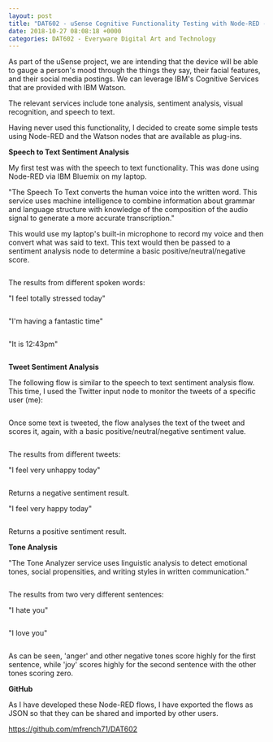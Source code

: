 ```yaml
---
layout: post
title: "DAT602 - uSense Cognitive Functionality Testing with Node-RED - Sentiment and Tone"
date: 2018-10-27 08:08:18 +0000
categories: DAT602 - Everyware Digital Art and Technology
---
```


As part of the uSense project, we are intending that the device will be able to gauge a person's mood through the things they say, their facial features, and their social media postings. We can leverage IBM's Cognitive Services that are provided with IBM Watson.

The relevant services include tone analysis, sentiment analysis, visual recognition, and speech to text.

Having never used this functionality, I decided to create some simple tests using Node-RED and the Watson nodes that are available as plug-ins.

**Speech to Text Sentiment Analysis**

My first test was with the speech to text functionality. This was done using Node-RED via IBM Bluemix on my laptop.

"The Speech To Text converts the human voice into the written word. This service uses machine intelligence to combine information about grammar and language structure with knowledge of the composition of the audio signal to generate a more accurate transcription."

This would use my laptop's built-in microphone to record my voice and then convert what was said to text. This text would then be passed to a sentiment analysis node to determine a basic positive/neutral/negative score.

<figure class="wp-block-image size-full"><a href="{{ site.baseurl }}/wp-content/uploads/2023/05/speech_to_text_node.png"><img src="https://www.circleseven.co.uk/wp-content/uploads/2023/05/speech_to_text_node.png" alt="" class="wp-image-966"/></a></figure>

The results from different spoken words:

"I feel totally stressed today"

<figure class="wp-block-image size-full"><a href="{{ site.baseurl }}/wp-content/uploads/2023/05/Screenshot-2018-10-27-at-12.42.45.png"><img src="https://www.circleseven.co.uk/wp-content/uploads/2023/05/Screenshot-2018-10-27-at-12.42.45.png" alt="" class="wp-image-967"/></a></figure>

"I'm having a fantastic time"

<figure class="wp-block-image size-full"><a href="{{ site.baseurl }}/wp-content/uploads/2023/05/Screenshot-2018-10-27-at-12.43.14.png"><img src="https://www.circleseven.co.uk/wp-content/uploads/2023/05/Screenshot-2018-10-27-at-12.43.14.png" alt="" class="wp-image-968"/></a></figure>

"It is 12:43pm"

<figure class="wp-block-image size-full"><a href="{{ site.baseurl }}/wp-content/uploads/2023/05/Screenshot-2018-10-27-at-12.44.13.png"><img src="https://www.circleseven.co.uk/wp-content/uploads/2023/05/Screenshot-2018-10-27-at-12.44.13.png" alt="" class="wp-image-969"/></a></figure>

**Tweet Sentiment Analysis**

The following flow is similar to the speech to text sentiment analysis flow. This time, I used the Twitter input node to monitor the tweets of a specific user (me):

<figure class="wp-block-image size-full"><a href="{{ site.baseurl }}/wp-content/uploads/2023/05/edit_twitter_input_node.png"><img src="https://www.circleseven.co.uk/wp-content/uploads/2023/05/edit_twitter_input_node.png" alt="" class="wp-image-970"/></a></figure>

Once some text is tweeted, the flow analyses the text of the tweet and scores it, again, with a basic positive/neutral/negative sentiment value.

<figure class="wp-block-image size-full"><img src="https://www.circleseven.co.uk/wp-content/uploads/2023/05/Screenshot-2018-10-26-at-13.19.54.png" alt="" class="wp-image-971"/></figure>

The results from different tweets:

"I feel very unhappy today"

<figure class="wp-block-image size-full"><a href="{{ site.baseurl }}/wp-content/uploads/2023/05/Screenshot-2018-10-26-at-15.44.41.png"><img src="https://www.circleseven.co.uk/wp-content/uploads/2023/05/Screenshot-2018-10-26-at-15.44.41.png" alt="" class="wp-image-972"/></a></figure>

Returns a negative sentiment result.

"I feel very happy today"

<figure class="wp-block-image size-full"><a href="{{ site.baseurl }}/wp-content/uploads/2023/05/Screenshot-2018-10-26-at-15.46.14.png"><img src="https://www.circleseven.co.uk/wp-content/uploads/2023/05/Screenshot-2018-10-26-at-15.46.14.png" alt="" class="wp-image-973"/></a></figure>

Returns a positive sentiment result.

**Tone Analysis**

"The Tone Analyzer service uses linguistic analysis to detect emotional tones, social propensities, and writing styles in written communication."

<figure class="wp-block-image size-full"><a href="{{ site.baseurl }}/wp-content/uploads/2023/05/Screenshot-2018-10-26-at-13.20.15.png"><img src="https://www.circleseven.co.uk/wp-content/uploads/2023/05/Screenshot-2018-10-26-at-13.20.15.png" alt="" class="wp-image-974"/></a></figure>

The results from two very different sentences:

"I hate you"

<figure class="wp-block-image size-full"><a href="{{ site.baseurl }}/wp-content/uploads/2023/05/Screenshot-2018-10-26-at-15.09.36.png"><img src="https://www.circleseven.co.uk/wp-content/uploads/2023/05/Screenshot-2018-10-26-at-15.09.36.png" alt="" class="wp-image-975"/></a></figure>

"I love you"

<figure class="wp-block-image size-full"><a href="{{ site.baseurl }}/wp-content/uploads/2023/05/Screenshot-2018-10-26-at-15.10.02.png"><img src="https://www.circleseven.co.uk/wp-content/uploads/2023/05/Screenshot-2018-10-26-at-15.10.02.png" alt="" class="wp-image-976"/></a></figure>

As can be seen, 'anger' and other negative tones score highly for the first sentence, while 'joy' scores highly for the second sentence with the other tones scoring zero.

**GitHub**

As I have developed these Node-RED flows, I have exported the flows as JSON so that they can be shared and imported by other users.

<p><a href="https://github.com/mfrench71/DAT602" target="_blank" rel="noreferrer noopener">https://github.com/mfrench71/DAT602</a></p>
